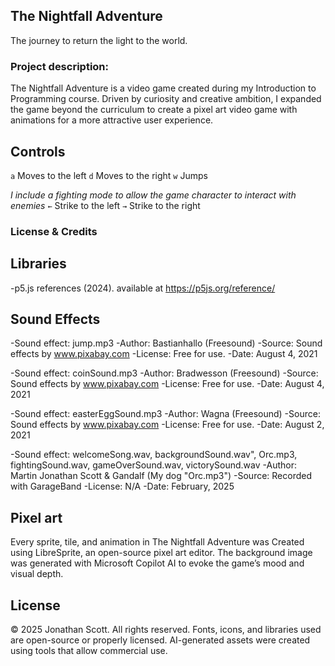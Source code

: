 ## The Nightfall Adventure
The journey to return the light to the world.

### Project description:
The Nightfall Adventure is a video game created during my Introduction to Programming course. Driven by curiosity and creative ambition, I expanded the game beyond the curriculum to create a pixel art video game with animations for a more attractive user experience.   

## Controls
`a` Moves to the left
`d` Moves to the right
`w` Jumps

*I include a fighting mode to allow the game character to interact with enemies*
`←` Strike to the left
`→` Strike to the right


### License & Credits 

## Libraries
-p5.js references (2024). available at https://p5js.org/reference/

 ## Sound Effects
-Sound effect: jump.mp3
-Author: Bastianhallo (Freesound)
-Source: Sound effects by www.pixabay.com
-License: Free for use.
-Date: August 4, 2021

-Sound effect: coinSound.mp3
-Author: Bradwesson (Freesound)
-Source: Sound effects by www.pixabay.com
-License: Free for use.
-Date: August 4, 2021

-Sound effect: easterEggSound.mp3
-Author: Wagna (Freesound)
-Source: Sound effects by www.pixabay.com
-License: Free for use.
-Date: August 2, 2021

-Sound effect: welcomeSong.wav, backgroundSound.wav", 
			   Orc.mp3, fightingSound.wav, 
			   gameOverSound.wav, victorySound.wav
-Author: Martin Jonathan Scott & Gandalf (My dog "Orc.mp3")
-Source: Recorded with GarageBand
-License: N/A
-Date: February, 2025

## Pixel art
Every sprite, tile, and animation in The Nightfall Adventure was Created using LibreSprite, an open-source pixel art editor. The background image was generated with Microsoft Copilot AI to evoke the game’s mood and visual depth.

## License     
© 2025 Jonathan Scott. All rights reserved.
Fonts, icons, and libraries used are open-source or properly licensed. AI-generated assets were created using tools that allow commercial use.
